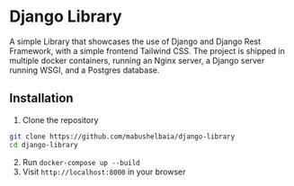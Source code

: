 # Django Library
A simple Library that showcases the use of Django and Django Rest Framework, with a simple frontend Tailwind CSS.
The project is shipped in multiple docker containers, running an Nginx server, a Django server running WSGI, and a Postgres database.

## Installation
1. Clone the repository
```bash
git clone https://github.com/mabushelbaia/django-library
cd django-library
```
2. Run `docker-compose up --build`
3. Visit `http://localhost:8000` in your browser
